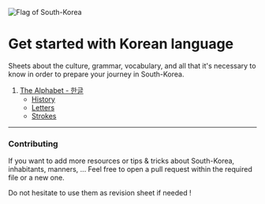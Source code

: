 ![Flag of South-Korea](https://i.imgur.com/bBo7vd7.png)

# Get started with Korean language
Sheets  about the culture, grammar, vocabulary, and all that it's necessary to know in order to prepare your journey in South-Korea.

1. [The Alphabet - 한글](Alphabet)
    - [History](Alphabet/HISTORY.md)
    - [Letters](Alphabet/LETTERS.md)
    - [Strokes](Alphabet/STROKES.md)

---
### Contributing

If you want to add more resources or tips & tricks about South-Korea, inhabitants, manners, ... Feel free to open a pull request within the required file or a new one. 

Do not hesitate to use them as revision sheet if needed !